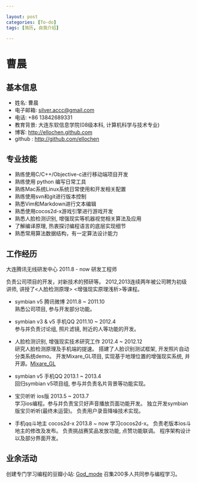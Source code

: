 ```yaml
---

layout: post
categories: [To-do]
tags: [简历, 自我介绍]

---
```


曹晨  
===============
## 基本信息

* 姓名: 曹晨
* 电子邮箱: <silver.accc@gmail.com>
* 电话: +86 13842689331 
* 教育背景: 大连东软信息学院(08级本科, 计算机科学与技术专业)
* 博客: <http://ellochen.github.com>
* github : <http://github.com/ellochen>
 

## 专业技能

* 熟练使用C/C++/Objective-c进行移动端项目开发
* 熟练使用 python 编写日常工具
* 熟练Mac系统Linux系统日常使用和开发相关配置 
* 熟练使用svn和git进行版本控制
* 熟悉Vim和Markdown进行文本编辑
* 熟悉使用cocos2d-x游戏引擎进行游戏开发
* 熟悉人脸检测识别, 增强现实等机器视觉相关算法及应用
* 了解编译原理, 热衷探讨编程语言的底层实现细节
* 熟悉常用算法数据结构，有一定算法设计能力


## 工作经历

大连腾讯无线研发中心  2011.8 - now 研发工程师

负责公司项目的开发，对新技术的预研等。
2012,2013连续两年被公司聘为初级讲师, 讲授了<人脸检测原理> <增强现实原理浅析>等课程。

* symbian v5 腾讯微博  2011.8 ~ 2011.10  
熟悉公司项目, 参与开发部分功能。

* symbian v3 & v5 手机QQ 2011.10 ~ 2012.4  
参与并负责讨论组, 照片滤镜, 附近的人等功能的开发。 

* 人脸检测识别, 增强现实技术研究工作  2012.4 ~ 2012.12  
研究人脸检测原理及手机端的提速。
搭建了人脸识别测试框架, 开发照片自动分类系统demo。
开发Mixare_GL项目, 实现基于地理位置的增强现实系统, 并开源。[Mixare_GL](https://github.com/ellochen/Mixare_GL)

* symbian v5 手机QQ 2013.1 ~ 2013.4  
回归symbian v5项目组, 参与并负责名片背景等功能实现。  

* 宝贝听听 ios版 2013.5 ~ 2013.7  
学习ios编程。参与并负责宝贝好声音播放页面功能开发。
独立开发symbian版宝贝听听(最终未运营)。
负责用户录音降噪技术实现。

* 手机qq斗地主 cocos2d-x 2013.8 ~ now
学习cocos2d-x。
负责老版本ios斗地主的修改及发布。
负责挑战赛奖品发放功能, 点赞功能联调。
程序架构设计以及部分界面开发。

## 业余活动

创建专门学习编程的豆瓣小站: [God_mode](http://site.douban.com/196781/)
召集200多人共同参与编程学习。

